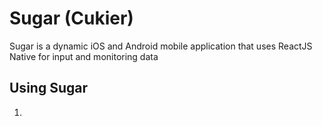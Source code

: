 # Sugar (Cukier)

Sugar is a dynamic iOS and Android mobile application that uses ReactJS Native for input and monitoring data

## Using Sugar

1.